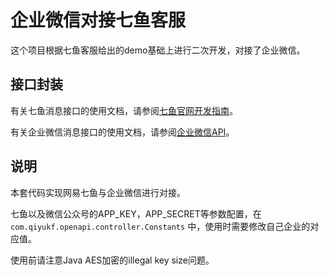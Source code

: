 # 企业微信对接七鱼客服

这个项目根据七鱼客服给出的demo基础上进行二次开发，对接了企业微信。

## 接口封装

有关七鱼消息接口的使用文档，请参阅[七鱼官网开发指南](http://qiyukf.com/newdoc/html/message_interface.html)。

有关企业微信消息接口的使用文档，请参阅[企业微信API](https://work.weixin.qq.com/api/doc)。


## 说明

本套代码实现网易七鱼与企业微信进行对接。

七鱼以及微信公众号的APP_KEY，APP_SECRET等参数配置，在 `com.qiyukf.openapi.controller.Constants` 中，使用时需要修改自己企业的对应值。

使用前请注意Java AES加密的illegal key size问题。
